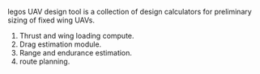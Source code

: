 legos UAV design tool is a collection of design calculators for preliminary sizing of fixed wing UAVs.

1. Thrust and wing loading compute.
2. Drag estimation module.
3. Range and endurance estimation.
4. route planning.
   
